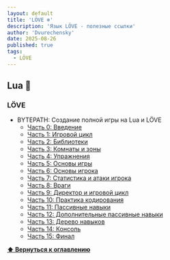 ```yaml
---
layout: default
title: 'LÖVE ❄️'
description: 'Язык LÖVE - полезные ссылки'
author: 'Dvurechensky'
date: 2025-08-26
published: true
tags:
  - LÖVE
---
```


## Lua 🚩

### LÖVE

- BYTEPATH: Создание полной игры на Lua и LÖVE
  - [Часть 0: Введение](https://github.com/SSYGEN/blog/issues/30)
  - [Часть 1: Игровой цикл](https://github.com/SSYGEN/blog/issues/15)
  - [Часть 2: Библиотеки](https://github.com/SSYGEN/blog/issues/16)
  - [Часть 3: Комнаты и зоны](https://github.com/SSYGEN/blog/issues/17)
  - [Часть 4: Упражнения](https://github.com/SSYGEN/blog/issues/18)
  - [Часть 5: Основы игры](https://github.com/SSYGEN/blog/issues/19)
  - [Часть 6: Основы игрока](https://github.com/SSYGEN/blog/issues/20)
  - [Часть 7: Статистика и атаки игрока](https://github.com/SSYGEN/blog/issues/21)
  - [Часть 8: Враги](https://github.com/SSYGEN/blog/issues/22)
  - [Часть 9: Директор и игровой цикл](https://github.com/SSYGEN/blog/issues/23)
  - [Часть 10: Практика кодирования](https://github.com/SSYGEN/blog/issues/24)
  - [Часть 11: Пассивные навыки](https://github.com/SSYGEN/blog/issues/25)
  - [Часть 12: Дополнительные пассивные навыки](https://github.com/SSYGEN/blog/issues/26)
  - [Часть 13: Дерево навыков](https://github.com/SSYGEN/blog/issues/27)
  - [Часть 14: Консоль](https://github.com/SSYGEN/blog/issues/28)
  - [Часть 15: Финал](https://github.com/SSYGEN/blog/issues/29)

**[⬆ Вернуться к оглавлению](../index.md)**
